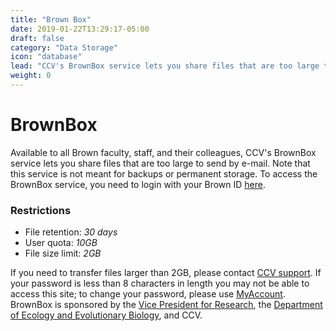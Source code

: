 ```yaml
---
title: "Brown Box"
date: 2019-01-22T13:29:17-05:00
draft: false
category: "Data Storage"
icon: "database"
lead: "CCV's BrownBox service lets you share files that are too large to send by e-mail. Note that this service is not meant for backups or permanent storage."
weight: 0
---
```


# BrownBox

Available to all Brown faculty, staff, and their colleagues, CCV's BrownBox service lets you share files that are too large to send by e-mail. Note that this service is not meant for backups or permanent storage. To access the BrownBox service, you need to login with your Brown ID [here](https://brownbox.brown.edu).  

### Restrictions
- File retention: *30 days*  
- User quota: *10GB*  
- File size limit: *2GB*  

If you need to transfer files larger than 2GB, please contact [CCV support](mailto:support@ccv.brown.edu). If your password is less than 8 characters in length you may not be able to access this site; to change your password, please use [MyAccount](https://myaccount.brown.edu).  
BrownBox is sponsored by the [Vice President for Research](https://www.brown.edu/research/conducting-research-brown/about-office), the [Department of Ecology and Evolutionary Biology](https://www.brown.edu/academics/ecology-and-evolutionary-biology/), and CCV.  
